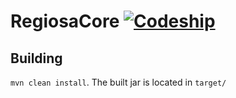 # RegiosaCore [![Codeship](https://img.shields.io/codeship/c3852c80-bb4a-0134-4a11-72723dc3fa57.svg)](https://app.codeship.com/projects/195637)

Building
--------
`mvn clean install`. The built jar is located in `target/`

